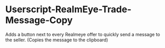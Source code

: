 # Userscript-RealmEye-Trade-Message-Copy
Adds a button next to every Realmeye offer to quickly send a message to the seller. (Copies the message to the clipboard)
